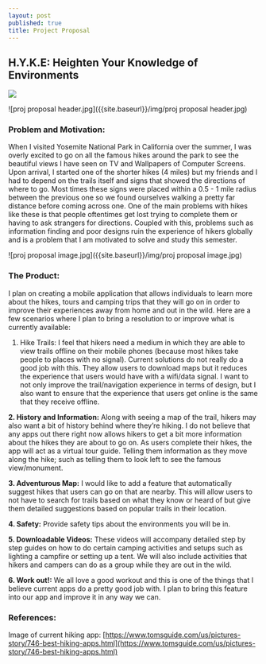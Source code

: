 ```yaml
---
layout: post
published: true
title: Project Proposal
---
```

## H.Y.K.E: Heighten Your Knowledge of Environments

![]({{site.baseurl}}/https://i.ibb.co/25j3rqW/proj-proposal-header.jpg)

![proj proposal header.jpg]({{site.baseurl}}/img/proj proposal header.jpg)


### Problem and Motivation:

When I visited Yosemite National Park in California over the summer, I was overly excited to go on all the famous hikes around the park to see the beautiful views I have seen on TV and Wallpapers of Computer Screens. Upon arrival, I started one of the shorter hikes (4 miles) but my friends and I had to depend on the trails itself and signs that showed the directions of where to go. Most times these signs were placed within a 0.5 - 1 mile radius between the previous one so we found ourselves walking a pretty far distance before coming across one. One of the main problems with hikes like these is that people oftentimes get lost trying to complete them or having to ask strangers for directions. Coupled with this, problems such as information finding and poor designs ruin the experience of hikers globally and is a problem that I am motivated to solve and study this semester.


![proj proposal image.jpg]({{site.baseurl}}/img/proj proposal image.jpg)

### The Product:

I plan on creating a mobile application that allows individuals to learn more about the hikes, tours and camping trips that they will go on in order to improve their experiences away from home and out in the wild. Here are a few scenarios where I plan to bring a resolution to or improve what is currently available:

1. Hike Trails: I feel that hikers need a medium in which they are able to view trails offline on their mobile phones (because most hikes take people to places with no signal). Current solutions do not really do a good job with this. They allow users to download maps but it reduces the experience that users would have with a wifi/data signal. I want to not only improve the trail/navigation experience in terms of design, but I also want to ensure that the experience that users get online is the same that they receive offline.

**2. History and Information:** Along with seeing a map of the trail, hikers may also want a bit of history behind where they’re hiking. I do not believe that any apps out there right now allows hikers to get a bit more information about the hikes they are about to go on. As users complete their hikes, the app will act as a virtual tour guide. Telling them information as they move along the hike; such as telling them to look left to see the famous view/monument.

**3. Adventurous Map:** I would like to add a feature that automatically suggest hikes that users can go on that are nearby. This will allow users to not have to search for trails based on what they know or heard of but give them detailed suggestions based on popular trails in their location.

**4. Safety:** Provide safety tips about the environments you will be in.

**5. Downloadable Videos:** These videos will accompany detailed step by step guides on how to do certain camping activities and setups such as lighting a campfire or setting up a tent. We will also include activities that hikers and campers can do as a group while they are out in the wild. 

**6. Work out!:** We all love a good workout and this is one of the things that I believe current apps do a pretty good job with. I plan to bring this feature into our app and improve it in any way we can.

### References:

Image of current hiking app: [https://www.tomsguide.com/us/pictures-story/746-best-hiking-apps.html](https://www.tomsguide.com/us/pictures-story/746-best-hiking-apps.html)
